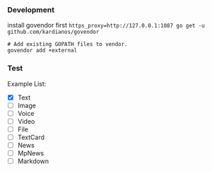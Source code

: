### Development
install govendor first `https_proxy=http://127.0.0.1:1087 go get -u github.com/kardianos/govendor`
```
# Add existing GOPATH files to vendor.
govendor add +external
```

### Test
Example List:
- [x] Text
- [ ] Image
- [ ] Voice
- [ ] Video
- [ ] File
- [ ] TextCard
- [ ] News
- [ ] MpNews
- [ ] Markdown
